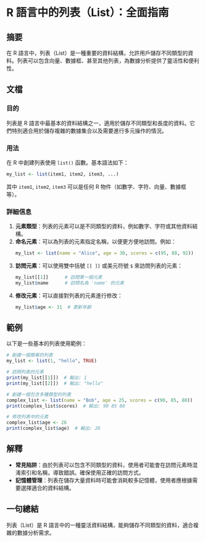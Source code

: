 <!--
Meta Description: # R 語言中的列表（List）：全面指南 ## 摘要 在 R 語言中，列表（List）是一種重要的資料結構，允許用戶儲存不同類型的資料。列表可以包含向量、數據框、甚至其他列表，為數據分析提供了靈活性和便利性。 ## 文檔 ### 目的 列表是 R 語言中最基本的資料結構之一，適用於儲存不同類型和長...
Meta Keywords: list, my_list, age, name, print
-->

# R 語言中的列表（List）：全面指南

## 摘要
在 R 語言中，列表（List）是一種重要的資料結構，允許用戶儲存不同類型的資料。列表可以包含向量、數據框、甚至其他列表，為數據分析提供了靈活性和便利性。

## 文檔
### 目的
列表是 R 語言中最基本的資料結構之一，適用於儲存不同類型和長度的資料。它們特別適合用於儲存複雜的數據集合以及需要進行多元操作的情況。

### 用法
在 R 中創建列表使用 `list()` 函數。基本語法如下：
```R
my_list <- list(item1, item2, item3, ...)
```
其中 `item1`, `item2`, `item3` 可以是任何 R 物件（如數字、字符、向量、數據框等）。

### 詳細信息
1. **元素類型**：列表的元素可以是不同類型的資料，例如數字、字符或其他資料結構。
2. **命名元素**：可以為列表的元素指定名稱，以便更方便地訪問。例如：
   ```R
   my_list <- list(name = "Alice", age = 30, scores = c(95, 88, 92))
   ```
3. **訪問元素**：可以使用雙中括號 `[[ ]]` 或美元符號 `$` 來訪問列表的元素：
   ```R
   my_list[[1]]      # 訪問第一個元素
   my_list$name      # 訪問名為 'name' 的元素
   ```
4. **修改元素**：可以直接對列表的元素進行修改：
   ```R
   my_list$age <- 31  # 更新年齡
   ```

## 範例
以下是一些基本的列表使用範例：

```R
# 創建一個簡單的列表
my_list <- list(1, "hello", TRUE)

# 訪問列表的元素
print(my_list[[1]])  # 輸出: 1
print(my_list[[2]])  # 輸出: "hello"

# 創建一個包含多種類型的列表
complex_list <- list(name = "Bob", age = 25, scores = c(90, 85, 80))
print(complex_list$scores)  # 輸出: 90 85 80

# 修改列表中的元素
complex_list$age <- 26
print(complex_list$age)  # 輸出: 26
```

## 解釋
- **常見陷阱**：由於列表可以包含不同類型的資料，使用者可能會在訪問元素時混淆索引和名稱，導致錯誤。確保使用正確的訪問方式。
- **記憶體管理**：列表在儲存大量資料時可能會消耗較多記憶體，使用者應根據需要選擇適合的資料結構。

## 一句總結
列表（List）是 R 語言中的一種靈活資料結構，能夠儲存不同類型的資料，適合複雜的數據分析需求。